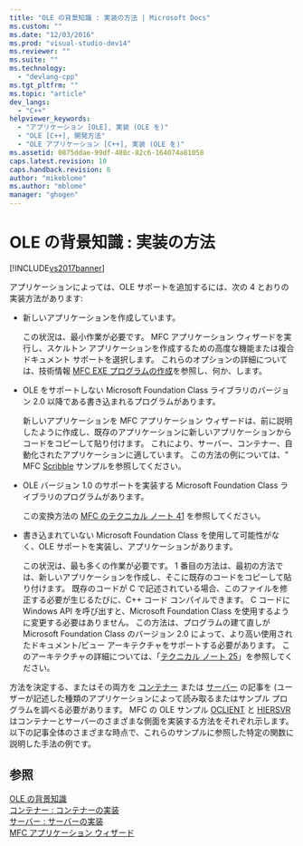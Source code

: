 ```yaml
---
title: "OLE の背景知識 : 実装の方法 | Microsoft Docs"
ms.custom: ""
ms.date: "12/03/2016"
ms.prod: "visual-studio-dev14"
ms.reviewer: ""
ms.suite: ""
ms.technology: 
  - "devlang-cpp"
ms.tgt_pltfrm: ""
ms.topic: "article"
dev_langs: 
  - "C++"
helpviewer_keywords: 
  - "アプリケーション [OLE], 実装 (OLE を)"
  - "OLE [C++], 開発方法"
  - "OLE アプリケーション [C++], 実装 (OLE を)"
ms.assetid: 0875ddae-99df-488c-82c6-164074a81058
caps.latest.revision: 10
caps.handback.revision: 6
author: "mikeblome"
ms.author: "mblome"
manager: "ghogen"
---
```

# OLE の背景知識 : 実装の方法
[!INCLUDE[vs2017banner](../assembler/inline/includes/vs2017banner.md)]

アプリケーションによっては、OLE サポートを追加するには、次の 4 とおりの実装方法があります:  
  
-   新しいアプリケーションを作成しています。  
  
     この状況は、最小作業が必要です。  MFC アプリケーション ウィザードを実行し、スケルトン アプリケーションを作成するための高度な機能または複合ドキュメント サポートを選択します。  これらのオプションの詳細については、技術情報 [MFC EXE プログラムの作成](../Topic/MFC%20Application%20Wizard.md)を参照し、何か、します。  
  
-   OLE をサポートしない Microsoft Foundation Class ライブラリのバージョン 2.0 以降である書き込まれるプログラムがあります。  
  
     新しいアプリケーションを MFC アプリケーション ウィザードは、前に説明したように作成し、既存のアプリケーションに新しいアプリケーションからコードをコピーして貼り付けます。  これにより、サーバー、コンテナー、自動化されたアプリケーションに適しています。  この方法の例については、" MFC [Scribble](../top/visual-cpp-samples.md) サンプルを参照してください。  
  
-   OLE バージョン 1.0 のサポートを実装する Microsoft Foundation Class ライブラリのプログラムがあります。  
  
     この変換方法の [MFC のテクニカル ノート 41](../Topic/TN041:%20MFC-OLE1%20Migration%20to%20MFC-OLE%202.md) を参照してください。  
  
-   書き込まれていない Microsoft Foundation Class を使用して可能性がなく、OLE サポートを実装し、アプリケーションがあります。  
  
     この状況は、最も多くの作業が必要です。  1 番目の方法は、最初の方法では、新しいアプリケーションを作成し、そこに既存のコードをコピーして貼り付けます。  既存のコードが C で記述されている場合、このファイルを修正する必要が生じるたびに、C\+\+ コード コンパイルできます。  C コードに Windows API を呼び出すと、Microsoft Foundation Class を使用するように変更する必要はありません。  この方法は、プログラムの建て直しが Microsoft Foundation Class のバージョン 2.0 によって、より高い使用されたドキュメント\/ビュー アーキテクチャをサポートする必要があります。  このアーキテクチャの詳細については、「[テクニカル ノート 25](../mfc/tn025-document-view-and-frame-creation.md)」を参照してください。  
  
 方法を決定する、またはその両方を [コンテナー](../mfc/containers.md) または [サーバー](../mfc/servers.md) の記事を \(ユーザーが記述した種類のアプリケーションによって読み取るまたはサンプル プログラムを調べる必要があります。  MFC の OLE サンプル [OCLIENT](../top/visual-cpp-samples.md) と [HIERSVR](../top/visual-cpp-samples.md) はコンテナーとサーバーのさまざまな側面を実装する方法をそれぞれ示します。  以下の記事全体のさまざまな時点で、これらのサンプルに参照した特定の関数に説明した手法の例です。  
  
## 参照  
 [OLE の背景知識](../mfc/ole-background.md)   
 [コンテナー : コンテナーの実装](../mfc/containers-implementing-a-container.md)   
 [サーバー : サーバーの実装](../mfc/servers-implementing-a-server.md)   
 [MFC アプリケーション ウィザード](../Topic/MFC%20Application%20Wizard.md)